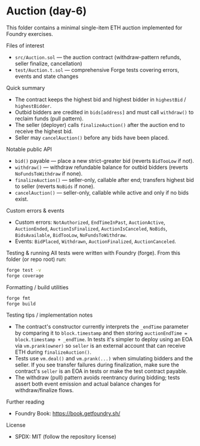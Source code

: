 # Auction (day-6)

This folder contains a minimal single-item ETH auction implemented for Foundry exercises.

Files of interest
- `src/Auction.sol` — the auction contract (withdraw-pattern refunds, seller finalize, cancellation)
- `test/Auction.t.sol` — comprehensive Forge tests covering errors, events and state changes

Quick summary
- The contract keeps the highest bid and highest bidder in `highestBid` / `highestBidder`.
- Outbid bidders are credited in `bids[address]` and must call `withdraw()` to reclaim funds (pull pattern).
- The seller (deployer) calls `finalizeAuction()` after the auction end to receive the highest bid.
- Seller may `cancelAuction()` before any bids have been placed.

Notable public API
- `bid()` payable — place a new strict-greater bid (reverts `BidTooLow` if not).
- `withdraw()` — withdraw refundable balance for outbid bidders (reverts `NoFundsToWithdraw` if none).
- `finalizeAuction()` — seller-only, callable after end; transfers highest bid to seller (reverts `NoBids` if none).
- `cancelAuction()` — seller-only, callable while active and only if no bids exist.

Custom errors & events
- Custom errors: `NotAuthorized`, `EndTimeInPast`, `AuctionActive`, `AuctionEnded`, `AuctionIsFinalized`,
	`AuctionIsCanceled`, `NoBids`, `BidsAvailable`, `BidTooLow`, `NoFundsToWithdraw`.
- Events: `BidPlaced`, `Withdrawn`, `AuctionFinalized`, `AuctionCanceled`.

Testing & running
All tests were written with Foundry (forge). From this folder (or repo root) run:

```bash
forge test -v
forge coverage
```

Formatting / build utilities

```bash
forge fmt
forge build
```

Testing tips / implementation notes
- The contract's constructor currently interprets the `_endTime` parameter by comparing it to `block.timestamp`
	and then storing `auctionEndTime = block.timestamp + _endTime`. In tests it's simpler to deploy using an EOA
	via `vm.prank(owner)` so `seller` is an external account that can receive ETH during `finalizeAuction()`.
- Tests use `vm.deal()` and `vm.prank(...)` when simulating bidders and the seller. If you see transfer failures
	during finalization, make sure the contract's `seller` is an EOA in tests or make the test contract payable.
- The withdraw (pull) pattern avoids reentrancy during bidding; tests assert both event emission and actual
	balance changes for withdraw/finalize flows.

Further reading
- Foundry Book: https://book.getfoundry.sh/

License
- SPDX: MIT (follow the repository license)